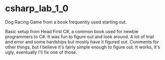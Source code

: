 csharp_lab_1_0
==============

Dog Racing Game from a book frequently used starting out.

Basic setup from Head First C#, a common book used for newbie programmers to C#. It was fun to figure out and look around. A lot of trial and error and some hardships but mostly have it figured out. Comments for other things, but I believe it's fairly simple enough to figure out. It works, it's ugly, eventually I'll fix one of those. 

